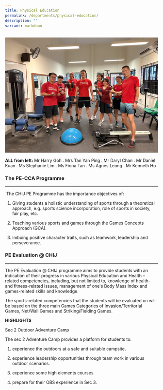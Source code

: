 ```yaml
---
title: Physical Education
permalink: /departments/physical-education/
description: ""
variant: markdown
---
```

![](/images/Dept/09_PE.jpg)

**ALL from left:** Mr Harry Goh . Mrs Tan Yan Ping . Mr Daryl Chan .
Mr Daniel Kuan . Ms Stephanie Lim . Ms Fiona Tan . Ms Agnes Leong . Mr Kenneth Ho

### The PE-CCA Programme

* * *


 The CHIJ PE Programme has the importance objectives of:

1) Giving students a holistic understanding of sports through a theoretical approach, e.g. sports science incorporation, role of sports in society, fair play, etc.

2) Teaching various sports and games through the Games Concepts Approach (GCA).

3) Imbuing positive character traits, such as teamwork, leadership and perseverance.

  

### PE Evaluation @ CHIJ

* * *

  

The PE Evaluation @ CHIJ programme aims to provide students with an indication of their progress in various Physical Education and Health –related competencies, including, but not limited to, knowledge of health- and fitness-related issues, management of one's Body Mass Index and games-related skills and knowledge.

  

The sports-related competencies that the students will be evaluated on will be based on the three main Games Categories of Invasion/Territorial Games, Net/Wall Games and Striking/Fielding Games.

  

**HIGHLIGHTS**

Sec 2 Outdoor Adventure Camp

The sec 2 Adventure Camp provides a platform for students to:

1) experience the outdoors at a safe and suitable campsite.

2) experience leadership opportunities through team work in various outdoor scenarios.

3) experience some high elements courses.

4) prepare for their OBS experience in Sec 3.